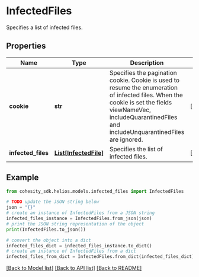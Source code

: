 # InfectedFiles

Specifies a list of infected files.

## Properties

Name | Type | Description | Notes
------------ | ------------- | ------------- | -------------
**cookie** | **str** | Specifies the pagination cookie. Cookie is used to  resume the enumeration of infected files. When the cookie is set the fields viewNameVec, includeQuarantinedFiles and includeUnquarantinedFiles are ignored.  | [optional] 
**infected_files** | [**List[InfectedFile]**](InfectedFile.md) | Specifies the list of infected files. | [optional] 

## Example

```python
from cohesity_sdk.helios.models.infected_files import InfectedFiles

# TODO update the JSON string below
json = "{}"
# create an instance of InfectedFiles from a JSON string
infected_files_instance = InfectedFiles.from_json(json)
# print the JSON string representation of the object
print(InfectedFiles.to_json())

# convert the object into a dict
infected_files_dict = infected_files_instance.to_dict()
# create an instance of InfectedFiles from a dict
infected_files_from_dict = InfectedFiles.from_dict(infected_files_dict)
```
[[Back to Model list]](../README.md#documentation-for-models) [[Back to API list]](../README.md#documentation-for-api-endpoints) [[Back to README]](../README.md)


